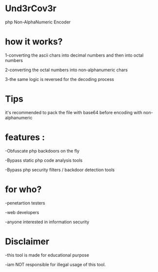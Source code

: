 # Und3rCov3r
php Non-AlphaNumeric Encoder

how it works?
==========
1-converting the ascii chars into decimal numbers and then into octal numbers

2-converting the octal numbers into non-alphanumeric chars

3-the same logic is reversed for the decoding process 

Tips
====
it's recommended to pack the file with base64 
before encoding  with non-alphanumeric

features :
=========
-Obfuscate php backdoors on the fly 

-Bypass static php code analysis tools

-Bypass php security filters / backdoor detection tools

for who? 
=======
-penetartion testers

-web developers

-anyone interested in information security

Disclaimer
==========
-this tool is made for educational purpose 

-iam NOT responsible for illegal usage of this tool.
 
